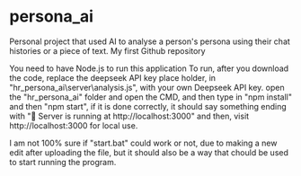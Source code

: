 # persona_ai
Personal project that used AI to analyse a person's persona using their chat histories or a piece of text. My first Github repository

You need to have Node.js to run this application To run, 
after you download the code, replace the deepseek API key place holder, in "hr_persona_ai\server\analysis.js", with your own Deepseek API key.
open the "hr_persona_ai" folder and open the CMD, and then type in "npm install" and then "npm start", if it is done correctly, it should say something ending with "🚀 Server is running at http://localhost:3000" and then, visit http://localhost:3000 for local use.

I am not 100% sure if "start.bat" could work or not, due to making a new edit after uploading the file, but it should also be a way that chould be used to start running the program.

